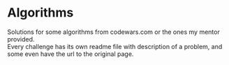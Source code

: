 # Algorithms
Solutions for some algorithms from codewars.com or the ones my mentor provided. <br>
Every challenge has its own readme file with description of a problem, and some even have the url to the original page.
